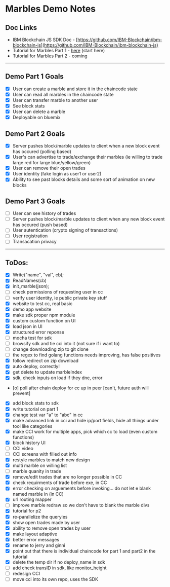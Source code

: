 # Marbles Demo Notes

## Doc Links
- IBM Blockchain JS SDK Doc - [https://github.com/IBM-Blockchain/ibm-blockchain-js](https://github.com/IBM-Blockchain/ibm-blockchain-js)
- Tutorial for Marbles Part 1 - [here](./tutorial_part1.md) (start here)
- Tutorial for Marbles Part 2 - coming

***

## Demo Part 1 Goals
- [x] User can create a marble and store it in the chaincode state
- [x] User can read all marbles in the chaincode state
- [x] User can transfer marble to another user
- [x] See block stats
- [x] User can delete a marble
- [x] Deployable on bluemix

## Demo Part 2 Goals
- [x] Server pushes block/marble updates to client when a new block event has occured (polling based)
- [x] User's can advertise to trade/exchange their marbles (ie willing to trade large red for large blue/yellow/green)
- [x] User can remove their open trades
- [x] User identity (fake login as user1 or user2)
- [x] Ability to see past blocks details and some sort of animation on new blocks

## Demo Part 3 Goals
- [ ] User can see history of trades
- [ ] Server pushes block/marble updates to client when any new block event has occured (push based)
- [ ] User autentication (crypto signing of transactions)
- [ ] User registration
- [ ] Transacation privacy

***

## ToDos:
- [x] Write("name", "val", cb);
- [x] ReadNames(cb)
- [x] init_marble(json);
- [ ] check permissions of requesting user in cc
- [ ] verify user identity, ie public private key stuff
- [x] website to test cc, real basic
- [x] demo app website
- [x] make sdk proper npm module
- [x] custom custom function on UI
- [x] load json in UI
- [x] structured error reponse
- [ ] mocha test for sdk
- [ ] browsify sdk and tie cci into it (not sure if i want to)
- [ ] change downloading zip to git clone
- [ ] the regex to find golang functions needs improving, has false positives
- [x] follow redirect on zip download
- [x] auto deploy, correctly!
- [x] get delete to update marbleIndex
- [x] sdk, check inputs on load if they  dne, error
- [o] poll after chain deploy for cc up in peer [can't, future auth will prevent]
- [x] add block stats to sdk
- [x] write tutorial on part 1
- [x] change test var "a" to "abc" in cc
- [x] make advanced link in cci and hide ip/port fields, hide all things under tool like categories
- [x] make CCI work for multiple apps, pick which cc to load (even custom functions)
- [x] block history UI
- [ ] CCI video
- [ ] CCI screens with filled out info
- [x] restyle marbles to match new design
- [x] multi marble on willing list
- [ ] marble quanity in trade
- [x] remove/edit trades that are no longer possible in CC
- [x] check requirments of trade before exe, in CC
- [x] error checking on arguements before invoking... do not let e blank named marble in (in CC)
- [x] url routing mapper
- [ ] improve marble redraw so we don't have to blank the marble divs
- [x] tutorial for p2
- [x] re-parallelize the queryies
- [x] show open trades made by user
- [x] ability to remove open trades by user
- [x] make layout adaptive
- [x] better error messages
- [x] rename to jerry and ginni
- [x] point out that there is individual chaincode for part 1 and part2 in the tutorial
- [x] delete the temp dir if no deploy_name in sdk
- [ ] add check transID in sdk, like monitor_height
- [ ] redesign CCI
- [ ] move cci into its own repo, uses the SDK

